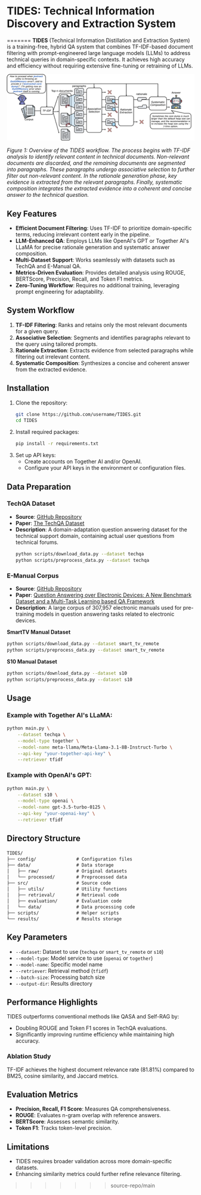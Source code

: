 # TIDES: Technical Information Discovery and Extraction System
=======
**TIDES** (Technical Information Distillation and Extraction System) is a training-free, hybrid QA system that combines TF-IDF-based document filtering with prompt-engineered large language models (LLMs) to address technical queries in domain-specific contexts. It achieves high accuracy and efficiency without requiring extensive fine-tuning or retraining of LLMs.

![Figure1](./main_figure.png)

*Figure 1: Overview of the TIDES workflow. The process begins with TF-IDF analysis to identify relevant content in technical documents. Non-relevant documents are discarded, and the remaining documents are segmented into paragraphs. These paragraphs undergo associative selection to further filter out non-relevant content. In the rationale generation phase, key evidence is extracted from the relevant paragraphs. Finally, systematic composition integrates the extracted evidence into a coherent and concise answer to the technical question.*

## Key Features
- **Efficient Document Filtering**: Uses TF-IDF to prioritize domain-specific terms, reducing irrelevant content early in the pipeline.
- **LLM-Enhanced QA**: Employs LLMs like OpenAI's GPT or Together AI's LLaMA for precise rationale generation and systematic answer composition.
- **Multi-Dataset Support**: Works seamlessly with datasets such as TechQA and E-Manual QA.
- **Metrics-Driven Evaluation**: Provides detailed analysis using ROUGE, BERTScore, Precision, Recall, and Token F1 metrics.
- **Zero-Tuning Workflow**: Requires no additional training, leveraging prompt engineering for adaptability.

## System Workflow
1. **TF-IDF Filtering**: Ranks and retains only the most relevant documents for a given query.
2. **Associative Selection**: Segments and identifies paragraphs relevant to the query using tailored prompts.
3. **Rationale Extraction**: Extracts evidence from selected paragraphs while filtering out irrelevant content.
4. **Systematic Composition**: Synthesizes a concise and coherent answer from the extracted evidence.

## Installation
1. Clone the repository:
   ```bash
   git clone https://github.com/username/TIDES.git
   cd TIDES
   ```
2. Install required packages:
   ```bash
   pip install -r requirements.txt
   ```
3. Set up API keys:
   - Create accounts on Together AI and/or OpenAI.
   - Configure your API keys in the environment or configuration files.

## Data Preparation
### TechQA Dataset
- **Source**: [GitHub Repository](https://github.com/IBM/techqa)
- **Paper**: [The TechQA Dataset](https://arxiv.org/abs/1911.02984)
- **Description**: A domain-adaptation question answering dataset for the technical support domain, containing actual user questions from technical forums. 
   ```bash
   python scripts/download_data.py --dataset techqa
   python scripts/preprocess_data.py --dataset techqa
   ```
### E-Manual Corpus
- **Source**: [GitHub Repository](https://github.com/abhi1nandy2/EMNLP-2021-Findings)
- **Paper**: [Question Answering over Electronic Devices: A New Benchmark Dataset and a Multi-Task Learning based QA Framework](https://arxiv.org/abs/2109.05897)
- **Description**: A large corpus of 307,957 electronic manuals used for pre-training models in question answering tasks related to electronic devices. 

**SmartTV Manual Dataset**
   ```bash
   python scripts/download_data.py --dataset smart_tv_remote
   python scripts/preprocess_data.py --dataset smart_tv_remote
   ```

**S10 Manual Dataset**
   ```bash
   python scripts/download_data.py --dataset s10
   python scripts/preprocess_data.py --dataset s10
   ```

## Usage
### Example with Together AI's LLaMA:
   ```bash
   python main.py \
       --dataset techqa \
       --model-type together \
       --model-name meta-llama/Meta-Llama-3.1-8B-Instruct-Turbo \
       --api-key "your-together-api-key" \
       --retriever tfidf
   ```

### Example with OpenAI's GPT:
   ```bash
   python main.py \
       --dataset s10 \
       --model-type openai \
       --model-name gpt-3.5-turbo-0125 \
       --api-key "your-openai-key" \
       --retriever tfidf
   ```

## Directory Structure
```
TIDES/
├── config/               # Configuration files
├── data/                 # Data storage
│   ├── raw/              # Original datasets
│   └── processed/        # Preprocessed data
├── src/                  # Source code
│   ├── utils/            # Utility functions
│   ├── retrieval/        # Retrieval code
│   ├── evaluation/       # Evaluation code
│   └── data/             # Data processing code
├── scripts/              # Helper scripts
└── results/              # Results storage
```

## Key Parameters
- `--dataset`: Dataset to use (`techqa` or `smart_tv_remote` or `s10`)
- `--model-type`: Model service to use (`openai` or `together`)
- `--model-name`: Specific model name
- `--retriever`: Retrieval method (`tfidf`)
- `--batch-size`: Processing batch size
- `--output-dir`: Results directory

## Performance Highlights
TIDES outperforms conventional methods like QASA and Self-RAG by:
- Doubling ROUGE and Token F1 scores in TechQA evaluations.
- Significantly improving runtime efficiency while maintaining high accuracy.

### Ablation Study
TF-IDF achieves the highest document relevance rate (81.81%) compared to BM25, cosine similarity, and Jaccard metrics.

## Evaluation Metrics
- **Precision, Recall, F1 Score**: Measures QA comprehensiveness.
- **ROUGE**: Evaluates n-gram overlap with reference answers.
- **BERTScore**: Assesses semantic similarity.
- **Token F1**: Tracks token-level precision.

## Limitations
- TIDES requires broader validation across more domain-specific datasets.
- Enhancing similarity metrics could further refine relevance filtering.
>>>>>>> source-repo/main

